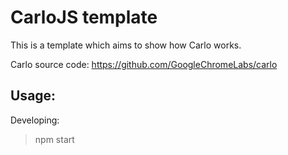 # CarloJS template

This is a template which aims to show how Carlo works.

Carlo source code: https://github.com/GoogleChromeLabs/carlo

## Usage:

Developing:

> npm start
